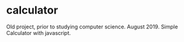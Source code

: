 # calculator
Old project, prior to studying computer science.
August 2019.
Simple Calculator with javascript.
